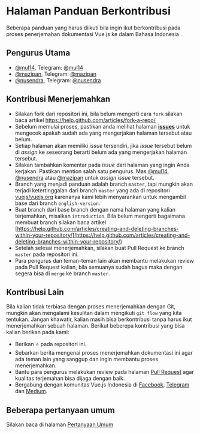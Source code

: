 # Halaman Panduan Berkontribusi

Beberapa panduan yang harus diikuti bila ingin ikut berkontribusi pada proses penerjemahan dokumentasi Vue.js ke dalam Bahasa Indonesia

## Pengurus Utama

+ [@mul14](https://github.com/mul14), Telegram: [@mul14](https://t.me/@mul14)
+ [@mazipan](https://github.com/mazipan), Telegram: [@mazipan](https://t.me/@mazipan)
+ [@nusendra](https://github.com/nusendra), Telegram: [@nusendra](https://t.me/@nusendra)

## Kontribusi Menerjemahkan

+ Silakan fork dari repositori ini, bila belum mengerti cara `fork` silakan baca artikel https://help.github.com/articles/fork-a-repo/
+ Sebelum memulai proses, pastikan anda melihat halaman **[issues](https://github.com/vuejs-id/docs/issues)** untuk mengecek apakah sudah ada yang mengerjakan halaman tersebut atau belum.
+ Setiap halaman akan memiliki *issue* tersendiri, jika *issue* tersebut belum di *assign* ke seseorang berarti belum ada yang mengerjakan halaman tersebut.
+ Silakan tambahkan komentar pada *issue* dari halaman yang ingin Anda kerjakan. Pastikan mention salah satu pengurus. Mas [@mul14](https://github.com/mul14), [@nusendra](https://github.com/nusendra) atau [@mazipan](https://github.com/mazipan) untuk *assign* *issue* tersebut.
+ Branch yang menjadi panduan adalah branch `master`, tapi mungkin akan terjadi ketertinggalan dari branch `master` yang ada di repositori [vuejs/vuejs.org](https://github.com/vuejs/vuejs.org) karenanya kami lebih menyarankan untuk mengambil base dari branch `english-version`.
+ Buat branch dari base branch dengan nama halaman yang kalian terjemahkan, misalkan `introduction`. Bila belum mengerti bagaimana membuat branch silakan baca artikel [https://help.github.com/articles/creating-and-deleting-branches-within-your-repository/](https://help.github.com/articles/creating-and-deleting-branches-within-your-repository/)
+ Setelah selesai menerjemahkan, silakan buat Pull Request ke branch `master` pada repositori ini.
+ Para pengurus dan teman-teman lain akan membantu melakukan review pada Pull Request kalian, bila semuanya sudah bagus maka dengan segera bisa di `merge` ke branch `master`.

## Kontribusi Lain

Bila kalian tidak terbiasa dengan proses menerjemahkan dengan Git, mungkin akan mengalami kesulitan dalam mengikuti `git flow` yang kita tentukan. Jangan khawatir, kalian masih bisa berkontribusi tanpa harus ikut menerjemahkan sebuah halaman. Berikut beberepa kontribusi yang bisa kalian berikan pada kami:

+ Berikan ⭐️ pada repositori ini.
+ Sebarkan berita mengenai proses menerjemahkan dokumentasi ini agar ada teman lain yang sanggup dan ingin membantu proses menerjemahkan.
+ Bantu para pengurus melakukan review pada halaman [Pull Request](https://github.com/vuejs-id/docs/pulls) agar kualitas terjemahan bisa dijaga dengan baik.
+ Bergabung dengan komunitas Vue.js Indonesia di [Facebook](https://www.facebook.com/groups/1675298779418239/), [Telegram](https://t.me/vuejsid) dan [Medium](https://medium.com/vuejs-id).

## Beberapa pertanyaan umum

Silakan baca di halaman [Pertanyaan Umum](FAQ.md)
